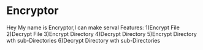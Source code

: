 # Encryptor
Hey My name is Encryptor,I can make serval Features:
1)Encrypt File 
2)Decrypt File 
3)Encrypt Directory
4)Decrypt Directory 
5)Encrypt Directory wth sub-Directories 
6)Decrypt Directory wth sub-Directories 